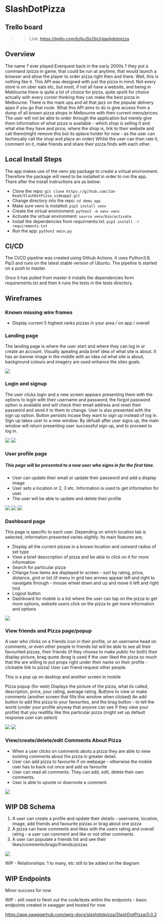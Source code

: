 # SlashDotPizza

## Trello board
>
>
>>Link: https://trello.com/b/IpJSs2bU/slashdotpizza

## Overview
The name ?  ever played Everquest back in the early 2000s ? they put a command /pizza in game, that could be run at anytime, that would launch a browser and allow the player to order pizza right then and there. Well, this is nothing like it.   This API was designed with just the pizza in mind.  Not every store is on uber eats etc, but most, if not all have a website,  and being in Meblourne there is quite a lot of choice for pizza, quite spoilt for choice actually with every corner thinking they can make the best pizza in Melbourne.  There is the mark ups and all that jazz on the popular delivery apps if you go that route.  What this API aims to do is give access from a dump of all known pizza shops in Melbourne with their current menu/prices.  The user will not be able to order through the application but merely give them information of what pizza is available - which shop is selling it and what else they have and price, where the shop is, link to their website and call them(might remove this but its aplace holder for now - as the user can techincally call the shop and place an order)  Whilst the user can then rate it, comment on it, make friends and share their pizza finds with each other.  

## Local Install Steps

The app makes use of the venv pip package to create a virtual environment. Therefore the package will need to be installed in order to run the app. There after the install instructions are as below:

- Clone the repo: `git clone https://github.com/Jim-Read/SlashDotPizza_sideapp2.git`
- Change directory into the repo: `cd demo_app`
- Make sure venv is installed: `pip3 install venv`
- Create the virtual environment: `python3 -m venv venv`
- Activate the virtual environment: `source venv/bin/activate`
- Install the dependencies from requirments.txt: `pip3 install -r requirements.txt`
- Run the app: `python3 main.py`


## CI/CD

The CI/CD pipeline was created using Github Actions. It uses Python3.8, Pip3 and runs on the latest stable version of Ubuntu. The pipeline is started on a push to master.

Once it has pulled from master it installs the dependencies form requirements.txt and then it runs the tests in the tests directory.

## Wireframes

### Known missing wire frames

- Display current 5 highest ranks pizzas in your area / on app / overall 

### Landing page

The landing page is where the user start and where they can log in or create an account. Visually apealing anda brief idea of what site is about. It has an banner image in the middle with an idea od what site is about, background colours and imagery are used enhance the sites goals.

![](docs/wire-frames/1_pizza_landing_page.png)

### Login and signup

The user clicks login and a new screen appears presenting them with the options to login with their username and password, the forgot password option is available and will check their email address and reset their password and send it to them to change.  User is also presented with the sign up option.  Button persists incase they want to sign up instead of log in. Sign up takes user to a new window.  By defualt after user signs up, the main window will return presenting user successful sign up, and to proceed to log in.

![](docs/wire-frames/2_pizza_login_page.png)
![](docs/wire-frames/3_pizza_signup_page.png)

### User profile page

##### This page will be presented to a new user who signs in for the first time.  

- User can update their email or update their password and add a display image
- User sets a location or 2, 3 etc. Information is used to get information for user.
- The user will be able to update and delete their profile

![](docs/wire-frames/4_pizza_profile_page.png)
![](docs/wire-frames/5_pizza_profilemobileupdate_location_page.png)
![](docs/wire-frames/6_pizza_profileWEBupdate_location_page.png)

### Dashboard page

This page is specific to each user. Depending on which location tab is selected, information presented varies slightly.  Its main features are;

- Display all the current pizzas in a known location and outward radius of set type
- View a brief desccription of pizza and be able to click on it for more information
- Search for particular pizza
- CHange how items are displayed to screen - sort by rating, price, distance, grid or list (if menu in grid two arrows appear left and right to navaigate through - mouse wheel down and up and move it left and right too)
- Logout button
- Dashboard for mobile is a list where the user can tap on the pizza to get more options, website users click on the pizza to get more information and options


![](docs/wire-frames/7_pizza_homepage_mob_web_page.png)


### View friends and Pizza page/popup

A user who clicks on a friends icon in their profile, or an username head on comments, or even other people in friends list will be able to see all their favourited pizzas, their friends (if they choose to make public for both) their display picture, brag quote (brag is used if the user liked the pizza so much that the are willing to put props right under their name on their profile - clickable link to pizza) User can friend request other people.

This is a pop up on desktop and another screen in mobile

Pizza popup (for web) Displays the picture of the pizza, what its called, description, price, your rating, average rating.  Buttons to view or make comments (another screen that fills this window when clicked) An add button to add this pizza to your favourites, and the brag button - to tell the world (under your profile anyway that anyone can see if they view your profile) that you realllllly like this particular pizza (might set up default response user can select)

![](docs/wire-frames/4a_pizza_profile_mobile_pizza_friends_view_page.png)
![](docs/wire-frames/4b_pizza_profile_web_pop_ups_pizza_friends_view_page.png)

### View/create/delete/edit Comments About Pizza

- When a user clicks on comments abotu a pizza they are able to view existing comments about the pizza in greater detail.
- User can add pizza to favourite if on webpage - otherwise the mobile user has to back out once and add as favourite
- User can read all comments. They can add, edit, delete their own comments.
- User is able to upvote or downvote a comment.

![](docs/wire-frames/8_pizza_comments_mob_web_page.png)

## WIP DB Schema

1. A user can create a profile and update their details - username, location, image, add friends and favourite pizzas or brag about one pizza
2. A pizza can have comments and likes with the users rating and overall rating - a user can comment and like or not other comments
3. A user can populate a friends list and see their likes/comments/brags/friends/pizzas


![](docs/db/9_slashdotpizza_diagram.png)

WIP - Relationships: 1 to many, etc still to be added on the diagram

## WIP Endpoints

Minor success for now

WIP - still need to flesh out the code/tests within the endpoints - basic endpoints created in swagger and hosted for now

https://app.swaggerhub.com/apis-docs/slashdotpizza/SlashDotPizza/0.0.2



